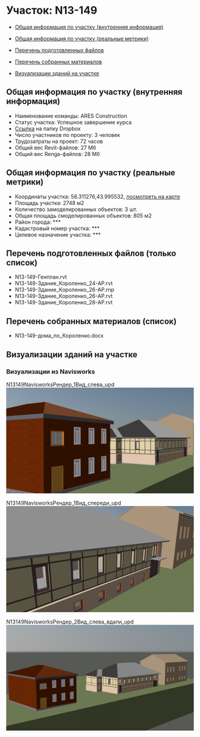 # Участок: N13-149

* [Общая информация по участку (внутренняя информация)](#Chapter1)

* [Общая информация по участку (реальные метрики)](#Chapter2)

* [Перечень подготовленных файлов](#Chapter3)

* [Перечень собранных материалов](#Chapter4)

* [Визуализации зданий на участке](#Chapter6)

## <a id="Chapter1"></a> Общая информация по участку (внутренняя информация)
+ Наименование команды: ARES Construction
+ Статус участка: Успешное завершение курса
+ [Ссылка](https://www.dropbox.com/sh/wvvgv1nw1iqred9/AAB7ke4S4BAWeDZ1qE8GjYmka/N13_149?dl=0) на папку Dropbox
+ Число участников по проекту: 3 человек
+ Трудозатраты на проект: 72 часов
+ Общий вес Revit-файлов: 27 Мб
+ Общий вес Renga-файлов: 28 Мб
## <a id="Chapter2"></a> Общая информация по участку (реальные метрики)
+ Координаты участка: 56.311276,43.995532, [посмотреть на карте](https://yandex.ru/maps/47/nizhny-novgorod/?ll=43.995532%2C56.311276&z=19)
+ Площадь участка: 2748 м2
+ Количество замоделированных объектов: 3 шт.
+ Общая площадь смоделированных объектов: 805 м2
+ Район города: *** 
+ Кадастровый номер участка: *** 
+ Целевое назначение участка: *** 
## <a id="Chapter3"></a> Перечень подготовленных файлов (только список)
+ N13-149-Генплан.rvt
+ N13-149-Здание_Короленко_24-АР.rvt
+ N13-149-Здание_Короленко_26-АР.rnp
+ N13-149-Здание_Короленко_26-АР.rvt
+ N13-149-Здание_Короленко_28-АР.rvt
## <a id="Chapter4"></a> Перечень собранных материалов (список)
+ N13-149-дома_по_Короленко.docx
## <a id="Chapter6"></a> Визуализации зданий на участке
### Визуализации из Navisworks
N13149NavisworksРендер_1Вид_слева_upd
![N13-149-Navisworks-Рендер_1-Вид_слева_upd](/Images/N13_149/N13-149-Navisworks-Рендер_1-Вид_слева_upd_Compressed.jpg)

N13149NavisworksРендер_1Вид_спереди_upd
![N13-149-Navisworks-Рендер_1-Вид_спереди_upd](/Images/N13_149/N13-149-Navisworks-Рендер_1-Вид_спереди_upd_Compressed.jpg)

N13149NavisworksРендер_2Вид_слева_вдали_upd
![N13-149-Navisworks-Рендер_2-Вид_слева_вдали_upd](/Images/N13_149/N13-149-Navisworks-Рендер_2-Вид_слева_вдали_upd_Compressed.jpg)

